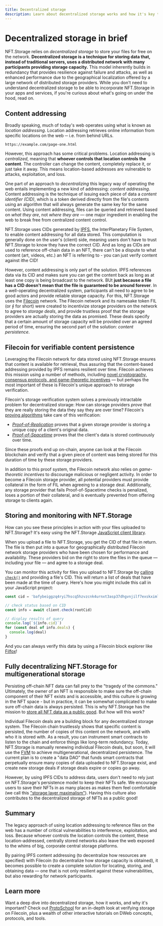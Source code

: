 ```yaml
---
title: Decentralized storage
description: Learn about decentralized storage works and how it's key to NFT.Storage.
---
```




# Decentralized storage in brief

NFT.Storage relies on _decentralized storage_ to store your files for free on the network. **Decentralized storage is a technique for storing data that, instead of traditional servers, uses a distributed network with many participants providing storage capacity.** This model inherently builds in redundancy that provides resilience against failure and attacks, as well as enhanced performance due to the geographical localization offered by a large network of distributed storage providers. While you don't need to understand decentralized storage to be able to incorporate NFT.Storage in your apps and services, if you're curious about what's going on under the hood, read on.

## Content addressing

Broadly speaking, much of today's web operates using what is known as _location addressing_. Location addressing retrieves online information from specific locations on the web ─ i.e. from behind URLs.

```
https://example.com/page-one.html
```

However, this approach has some critical problems. Location addressing is _centralized_, meaning that **whoever controls that location controls the content**. The controller can change the content, completely replace it, or just take it away. This means location-based addresses are vulnerable to attacks, exploitation, and loss.

One part of an approach to _decentralizing_ this legacy way of operating the web entails implementing a new kind of addressing: _content addressing_. Content addressing is the technique of issuing each piece of data a _content identifier (CID)_, which is a token derived directly from the file's contents using an algorithm that will always generate the same key for the same content. Using content addressing, files can be queried and retrieved based on _what they are_, not _where they are_ — one major ingredient in enabling the web to break free from centralized content control.

NFT.Storage uses CIDs generated by [IPFS](https://ipfs.io), the InterPlanetary File System, to enable content addressing for all data stored. This computation is generally done on the user's (client) side, meaning users don't have to trust NFT.Storage to know they have the correct CID. And as long as CIDs are used to reference off-chain data in an NFT, there can't be a dispute to what content (art, videos, etc.) an NFT is referring to - you can just verify content against ithe CID!

However, content addressing is only part of the solution. IPFS references data via its CID and makes sure you can get the content back as long as at least one copy is being broadcast to the network. BUt **just because a file has a CID doesn't mean that the file is guaranteed to be around forever**. In a well-operating decentralized system, participants all need to agree to be good actors and provide reliable storage capacity. For this, NFT.Storage uses the [Filecoin](https://filecoin.io) network. The Filecoin network and its namesake token FIL (or ⨎ for short) were created to incentivize storage providers on the network to agree to _storage deals_, and provide trustless proof that the storage providers are actually storing the data as promised. These deals specify that a certain amount of storage capacity will be provided over an agreed period of time, ensuring the second part of the solution: _content persistence_.

## Filecoin for verifiable content persistence

Leveraging the Filecoin network for data stored using NFT.Storage ensures that content is available for retrieval, thus assuring that the content-based addressing provided by IPFS remains resilient over time. Filecoin achieves this mission using a number of methods, including [novel cryptography, consensus protocols, and game-theoretic incentives](https://filecoin.io/blog/posts/filecoin-features-verifiable-storage/) — but perhaps the most important of these is Filecoin's unique approach to storage verification.

Filecoin's storage verification system solves a previously intractable problem for decentralized storage: How can storage providers _prove_ that they are really storing the data they say they are over time? Filecoin's [proving algorithms](https://filecoin.io/blog/posts/what-sets-us-apart-filecoin-s-proof-system/) take care of this verification: 
- [_Proof-of-Replication_](https://proto.school/verifying-storage-on-filecoin/03) proves that a given storage provider is storing a unique copy of a client's original data.
- [_Proof-of-Spacetime_](https://proto.school/verifying-storage-on-filecoin/04) proves that the client's data is stored continuously over time.

Since these proofs end up on-chain, anyone can look at the Filecoin blockchain and verify that a given piece of content was being stored for this duration of time by these storage providers.

In addition to this proof system, the Filecoin network also relies on _game-theoretic incentives_ to discourage malicious or negligent activity. In order to become a Filecoin storage provider, all potential providers must provide collateral in the form of FIL when agreeing to a storage deal. Additionally, any storage provider that fails Proof-of-Spacetime checks is penalized, loses a portion of their collateral, and is eventually prevented from offering storage to clients again.

## Storing and monitoring with NFT.Storage

How can you see these principles in action with your files uploaded to NFT.Storage? It's easy using the NFT.Storage [JavaScript client library](https://nftstorage.github.io/nft.storage/client/).

When you upload a file to NFT.Storage, you get the CID of that file in return. The file is then put into a queue for geographically distributed Filecoin network storage providers who have been chosen for performance and availability. These providers bid on the right to store the files in the queue — including your file — and agree to a storage deal.

You can monitor this activity for files you upload to NFT.Storage by [calling `check()`](https://nftstorage.github.io/nft.storage/client/classes/lib.NFTStorage.html#check) and providing a file's CID. This will return a list of deals that have been made at the time of query. Here's how you might include this call in your JavaScript project:

```js
const cid = 'bafybeiggzq4ryi7hscq5hzvzcnk4urnxt3asp37dhgvnjilf7exskximla'

// check status based on CID
const info = await client.check(rootCid)

// display results of query
console.log(`${info.cid}`)
for (const deal of info.deals) {
  console.log(deal)
}
```

And you can always verify this data by using a Filecoin block explorer like [Filfox](https://filfox.info/en)!

## Fully decentralizing NFT.Storage for multigenerational storage

Persisting off-chain NFT data can fall prey to the "tragedy of the commons." Ultimately, the owner of an NFT is responsible to make sure the off-chain component of their NFT exists and is accessible, and this culture is growing in the NFT space - but in practice, it can be somewhat complicated to make sure off-chain data is always persisted. This is why NFT.Storage has the mission to [store all NFT data as a public good](https://nft.storage/blog/post/2022-01-20-decentralizing-nft-storage/). But how will this work?

Individual Filecoin deals are a building block for any decentralized storage system. The Filecoin chain trustlessly shows that specific content is persisted, the number of copies of this content on the network, and with who it is stored with. As a result, you can instrument smart contracts to listen to the chain and enforce things like long-term redundancy. Today, NFT.Storage is manually renewing individual Filecoin deals, but soon, it will use the [FVM](https://fvm.filecoin.io/) to achieve multigenerational, decentralized persistence. The current plan is to create a "data DAO" that funds smart contracts that perpetually ensure many copies of data uploaded to NFT.Storage exist, and create new storage deals if storage deals expire or copies go away.

However, by using IPFS CIDs to address data, users don't need to rely just on NFT.Storage's persistence model to keep their NFTs safe. We encourage users to save their NFTs in as many places as makes them feel comfortable (we call this ["storage layer maximalism"](https://nft.storage/blog/post/2021-12-14-storage-layer-maximalism/)). Having this culture also contributes to the decentralized storage of NFTs as a public good!

## Summary

The legacy approach of using location addressing to reference files on the web has a number of critical vulnerabilities to interference, exploitation, and loss. Because whoever controls the location controls the content, these location-addressed, centrally stored networks also leave the web exposed to the whims of big, corporate central storage platforms.

By pairing IPFS content addressing (to decentralize how resources are specified) with Filecoin (to decentralize how storage capacity is obtained), it becomes possible to create a complete solution for locating, storing, and obtaining data — one that is not only resilient against these vulnerabilities, but also rewarding for network participants.


## Learn more

Want a deep dive into decentralized storage, how it works, and why it's important? Check out [ProtoSchool](https://proto.school/verifying-storage-on-filecoin/) for an in-depth look at verifying storage on Filecoin, plus a wealth of other interactive tutorials on DWeb concepts, protocols, and tools.
